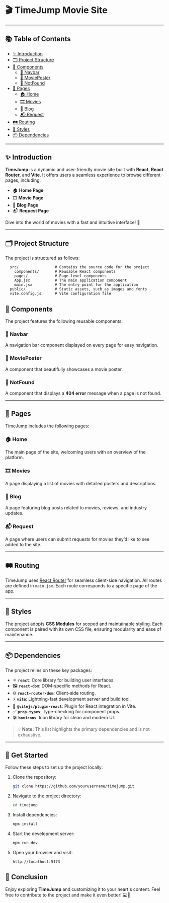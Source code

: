 # 🎬 TimeJump Movie Site

---

## 📚 Table of Contents
- [✨ Introduction](#-introduction)
- [🗂️ Project Structure](#️-project-structure)
- [🧩 Components](#-components)
  - [🔗 Navbar](#-navbar)
  - [🎥 MoviePoster](#-movieposter)
  - [🚫 NotFound](#-notfound)
- [📄 Pages](#-pages)
  - [🏠 Home](#-home)
  - [🎞️ Movies](#-movies)
  - [📝 Blog](#-blog)
  - [📬 Request](#-request)
- [🛤️ Routing](#️-routing)
- [🎨 Styles](#-styles)
- [📦 Dependencies](#-dependencies)

---

## ✨ Introduction
**TimeJump** is a dynamic and user-friendly movie site built with **React**, **React Router**, and **Vite**. It offers users a seamless experience to browse different pages, including:
- 🏠 **Home Page**
- 🎞️ **Movie Page**
- 📝 **Blog Page**
- 📬 **Request Page**

Dive into the world of movies with a fast and intuitive interface! 🚀

---
## 🗂️ Project Structure
The project is structured as follows:

```plaintext
  src/                # Contains the source code for the project
    components/       # Reusable React components
    pages/            # Page-level components
    App.jsx           # The main application component
    main.jsx          # The entry point for the application
  public/             # Static assets, such as images and fonts
  vite.config.js      # Vite configuration file
```

## 🧩 Components
The project features the following reusable components:

### 🔗 Navbar
A navigation bar component displayed on every page for easy navigation.

### 🎥 MoviePoster
A component that beautifully showcases a movie poster.

### 🚫 NotFound
A component that displays a **404 error** message when a page is not found.

---

## 📄 Pages
TimeJump includes the following pages:

### 🏠 Home
The main page of the site, welcoming users with an overview of the platform.

### 🎞️ Movies
A page displaying a list of movies with detailed posters and descriptions.

### 📝 Blog
A page featuring blog posts related to movies, reviews, and industry updates.

### 📬 Request
A page where users can submit requests for movies they’d like to see added to the site.

---

## 🛤️ Routing
TimeJump uses [React Router](https://reactrouter.com/) for seamless client-side navigation. All routes are defined in `main.jsx`. Each route corresponds to a specific page of the app.

---

## 🎨 Styles
The project adopts **CSS Modules** for scoped and maintainable styling. Each component is paired with its own CSS file, ensuring modularity and ease of maintenance.

---

## 📦 Dependencies
The project relies on these key packages:

- ⚛️ **`react`**: Core library for building user interfaces.
- 🖼️ **`react-dom`**: DOM-specific methods for React.
- 🌐 **`react-router-dom`**: Client-side routing.
- ⚡ **`vite`**: Lightning-fast development server and build tool.
- 🔌 **`@vitejs/plugin-react`**: Plugin for React integration in Vite.
- ✅ **`prop-types`**: Type-checking for component props.
- 🛠️ **`boxicons`**: Icon library for clean and modern UI.

> 💡 **Note:** This list highlights the primary dependencies and is not exhaustive.

---

## 🎯 Get Started
Follow these steps to set up the project locally:

1. Clone the repository:
   ```bash
   git clone https://github.com/yourusername/timejump.git
2. Navigate to the project directory:
   ```bash
   cd timejump
3. Install dependencies:
   ```bash
   npm install
4. Start the development server:
   ```bash
   npm run dev
5. Open your browser and visit:
   ```plaintext
   http://localhost:5173
## 🚀 Conclusion

Enjoy exploring **TimeJump** and customizing it to your heart's content. Feel free to contribute to the project and make it even better! 💻🎉



